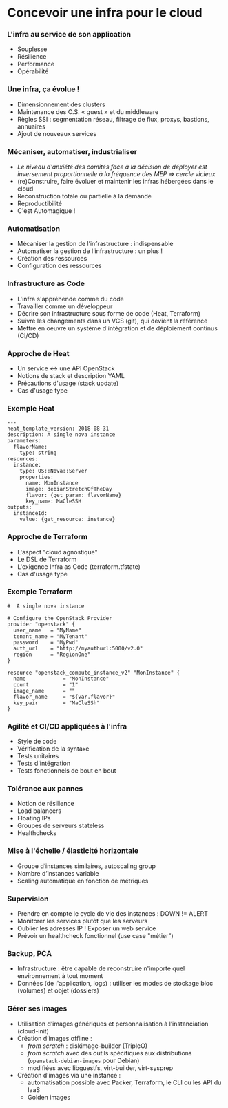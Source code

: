 # Concevoir une infra pour le cloud

### L'infra au service de son application

-  Souplesse
-  Résilience
-  Performance
-  Opérabilité

### Une infra, ça évolue !

-   Dimensionnement des clusters
-   Maintenance des O.S. « guest » et du middleware
-   Règles SSI : segmentation réseau, filtrage de flux, proxys, bastions, annuaires
-   Ajout de nouveaux services

### Mécaniser, automatiser, industrialiser

-   *Le niveau d'anxiété des comités face à la décision de déployer est inversement proportionnelle à la fréquence des MEP => cercle vicieux*
-   (re)Construire, faire évoluer et maintenir les infras hébergées dans le cloud
-   Reconstruction totale ou partielle à la demande
-   Reproductibilité
-   C'est Automagique !

### Automatisation

-   Mécaniser la gestion de l’infrastructure : indispensable
-   Automatiser la gestion de l’infrastructure : un plus !
-   Création des ressources
-   Configuration des ressources

### Infrastructure as Code

-   L'infra s'appréhende comme du code
-   Travailler comme un développeur
-   Décrire son infrastructure sous forme de code (Heat, Terraform)
-   Suivre les changements dans un VCS (git), qui devient la référence
-   Mettre en oeuvre un système d'intégration et de déploiement continus (CI/CD)

### Approche de Heat

-   Un service <-> une API OpenStack
-   Notions de stack et description YAML
-   Précautions d'usage (stack update)
-   Cas d'usage type

### Exemple Heat

```
---
heat_template_version: 2018-08-31
description: A single nova instance
parameters:
  flavorName:
    type: string
resources:
  instance:
    type: OS::Nova::Server
    properties:
      name: MonInstance
      image: debianStretchOfTheDay
      flavor: {get_param: flavorName}
      key_name: MaCleSSH
outputs:
  instanceId:
    value: {get_resource: instance}
```

### Approche de Terraform

-   L'aspect "cloud agnostique"
-   Le DSL de Terraform
-   L'exigence Infra as Code (terraform.tfstate)
-   Cas d'usage type

### Exemple Terraform

```
#  A single nova instance

# Configure the OpenStack Provider
provider "openstack" {
  user_name   = "MyName"
  tenant_name = "MyTenant"
  password    = "MyPwd"
  auth_url    = "http://myauthurl:5000/v2.0"
  region      = "RegionOne"
}

resource "openstack_compute_instance_v2" "MonInstance" {
  name            = "MonInstance"
  count           = "1"
  image_name      = ""
  flavor_name     = "${var.flavor}"
  key_pair        = "MaCleSSh"
}
```

### Agilité et CI/CD appliquées à l'infra
 
-   Style de code
-   Vérification de la syntaxe
-   Tests unitaires
-   Tests d'intégration
-   Tests fonctionnels de bout en bout

### Tolérance aux pannes

-   Notion de résilience
-   Load balancers
-   Floating IPs
-   Groupes de serveurs stateless
-   Healthchecks

### Mise à l'échelle / élasticité horizontale

-   Groupe d’instances similaires, autoscaling group
-   Nombre d’instances variable
-   Scaling automatique en fonction de métriques

### Supervision

-   Prendre en compte le cycle de vie des instances : DOWN != ALERT
-   Monitorer les services plutôt que les serveurs
-   Oublier les adresses IP ! Exposer un web service
-   Prévoir un healthcheck fonctionnel (use case "métier")

### Backup, PCA

-   Infrastructure : être capable de reconstruire n'importe quel environnement à tout moment
-   Données (de l'application, logs) : utiliser les modes de stockage bloc (volumes) et objet (dossiers)

### Gérer ses images

-   Utilisation d’images génériques et personnalisation à l’instanciation (cloud-init)
-   Création d’images offline :
    -   *from scratch* : diskimage-builder (TripleO)
    -   *from scratch* avec des outils spécifiques aux distributions (`openstack-debian-images` pour Debian)
    -   modifiées avec libguestfs, virt-builder, virt-sysprep
-   Création d’images via une instance :
    -   automatisation possible avec Packer, Terraform, le CLI ou les API du IaaS
    -   Golden images

